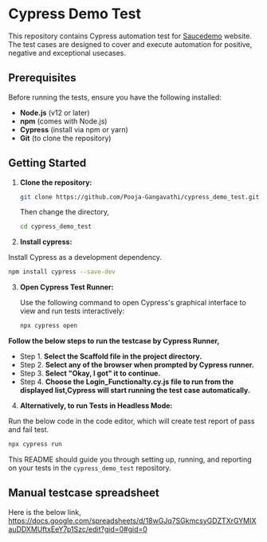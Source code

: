 # Cypress Demo Test

This repository contains Cypress automation test for [Saucedemo](https://www.saucedemo.com/v1/) website. The test cases are designed to cover and execute automation for positive, negative and exceptional usecases.

## Prerequisites

Before running the tests, ensure you have the following installed:

- **Node.js** (v12 or later)
- **npm** (comes with Node.js)
- **Cypress** (install via npm or yarn)
- **Git** (to clone the repository)

## Getting Started

1. **Clone the repository:**

   ```bash
   git clone https://github.com/Pooja-Gangavathi/cypress_demo_test.git
    ```
   Then change the directory,
   ```bash
   cd cypress_demo_test
   ```

3. **Install cypress:**

Install Cypress as a development dependency.
```bash
npm install cypress --save-dev
 ```

3. **Open Cypress Test Runner:**

   Use the following command to open Cypress's graphical interface to view and run tests interactively:

   ```bash
   npx cypress open
   ```
 **Follow the below steps to run the testcase by Cypress Runner,**
 
- Step 1. **Select the Scaffold file in the project directory.**
- Step 2. **Select any of the browser when prompted by Cypress runner.**
- Step 3. **Select "Okay, I got" it to continue.**
- Step 4. **Choose the Login_Functionalty.cy.js file to run from the displayed list,Cypress will start running the test case automatically.**

4. **Alternatively, to run Tests in Headless Mode:**

Run the below code in the code editor, which will create test report of pass and fail test.

   ```bash
   npx cypress run
   ```
   
This README should guide you through setting up, running, and reporting on your tests in the `cypress_demo_test` repository.




## Manual testcase spreadsheet
Here is the below link,
https://docs.google.com/spreadsheets/d/18wGJq7SGkmcsyGDZTXrGYMIXauDDXMUftxEeY7p1Szc/edit?gid=0#gid=0
